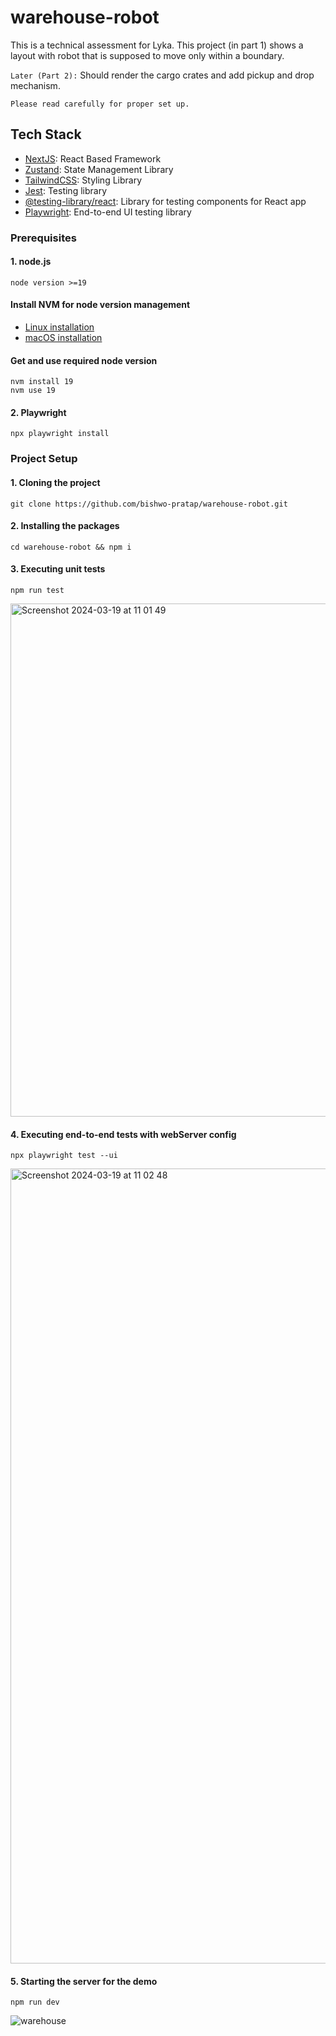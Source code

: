 # warehouse-robot

This is a technical assessment for Lyka. This project (in part 1) shows a layout with robot that is supposed to move only within a boundary.

`Later (Part 2):` Should render the cargo crates and add pickup and drop mechanism.

`Please read carefully for proper set up.`

## Tech Stack
- [NextJS](https://nextjs.org/): React Based Framework
- [Zustand](https://www.npmjs.com/package/zustand): State Management Library
- [TailwindCSS](https://www.npmjs.com/package/tailwindcss): Styling Library
- [Jest](https://www.npmjs.com/package/jest): Testing library
- [@testing-library/react](https://www.npmjs.com/package/@testing-library/react): Library for testing components for React app
- [Playwright](https://www.npmjs.com/package/playwright): End-to-end UI testing library

### Prerequisites

#### 1. node.js

```
node version >=19
```

#### Install NVM for node version management
- [Linux installation](https://monovm.com/blog/install-nvm-on-ubuntu/)  
- [macOS installation](https://collabnix.com/how-to-install-and-configure-nvm-on-mac-os/)

#### Get and use required node version
```
nvm install 19
nvm use 19
```
#### 2. Playwright
```
npx playwright install
```

### Project Setup

#### 1. Cloning the project
```
git clone https://github.com/bishwo-pratap/warehouse-robot.git
```

#### 2. Installing the packages
```
cd warehouse-robot && npm i
```

#### 3. Executing unit tests
```
npm run test
```
<img width="821" alt="Screenshot 2024-03-19 at 11 01 49" src="https://github.com/bishwo-pratap/warehouse-robot/assets/19890839/6b5ad031-8eeb-4876-8655-7afd0cee874c">


#### 4. Executing end-to-end tests with webServer config
```
npx playwright test --ui
```
<img width="1272" alt="Screenshot 2024-03-19 at 11 02 48" src="https://github.com/bishwo-pratap/warehouse-robot/assets/19890839/d0af3778-5051-4f30-b5ad-5ae26f1f8f10">

#### 5. Starting the server for the demo
```
npm run dev
```
![warehouse](https://github.com/bishwo-pratap/warehouse-robot/assets/19890839/828d844c-ffa4-4e82-aaaf-49372c96f6c9)
